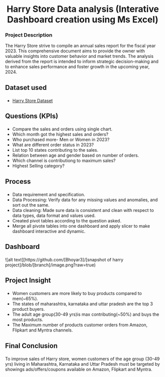 <h1 align="center">Harry Store Data analysis (Interative Dashboard creation using Ms Excel)</h1>
<h3><p align="Left"><b>Project Description</b></p></h3>

The Harry Store strive to compile an annual sales report for the fiscal year 2023. This comprehensive document aims to provide the owner with valuable insights into customer behavior and market trends. The analysis derived from the report is intended to inform strategic decision-making and to enhance sales performance and foster growth in the upcoming year, 2024.
<h2><p align="Left"><b>Dataset used</b></p></h2>
<ul>
 <li><a href="https://github.com/Bhoyar3/Excel-project/blob/main/Harry%20Store%20Dataset.xlsx">Harry Store Dataset</a></li>
</ul>

<h2><p align="Left"><b>Questions (KPIs)</b></p></h2>
<ul>
 <li>Compare the sales and orders using single chart.</li>
 <li>Which month got the highest sales and orders?</li>
 <li>Who purchased more- Men or Women in 2023?</li>
 <li>What are different order status in 2023?</li>
 <li>List top 10 states contributing to the sales.</li>
 <li>Relation between age and gender based on number of orders.</li>
 <li>Which channel is contributiong to maximum sales?</li>
 <li>Highest Selling category?</li> 
</ul>

<h2><p align="left"><b>Process</b></p></h2>
<ul>
 <li>Data requirement and specification.</li>
 <li>Data Processing: Verify data for any missing values and anomalies, and sort out the same.</li>
 <li>Data cleaning: Made sure data is consistent and clean with respect to data types, data format  and values used.</li>
 <li>Created pivot tables according to the question asked.</li>
 <li>Merge all pivote tables into one dashboard and apply slicer to make dashboard interactive and dynamic.</li>
</ul>

<h2><p align="left"><b>Dashboard</b></h2>
![alt text][https://github.com/[Bhoyar3]/[snapshot of harry project]/blob/[branch]/image.png?raw=true)


<h2><p align="left"><b>Project Insight</b></p></h2>
<ul>
 <li>Women customers are more likely to buy products compared to men(~65%).</li>
 <li>The states of maharashtra, karnataka and uttar pradesh are the top 3 product buyers.</li>
 <li>The adult age group(30-49 yrs)is max contributing(~50%) and buys the most products.</li>
 <li>The Maximum number of products customer orders from Amazon, Flipkart and Myntra channels.</li>
</ul>

<h2><p align="left"><b>Final Conclusion</b></p></h2>

To improve sales of Harry store, women customers of the age group (30-49 yrs) living in Maharashtra, Karnataka and Uttar Pradesh must be targeted by showings ads/offers/coupons available on Amazon, Flipkart and Myntra.

